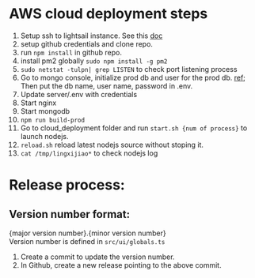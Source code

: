 # AWS cloud deployment steps  
1. Setup ssh to lightsail instance. See this [doc](https://lightsail.aws.amazon.com/ls/docs/en_us/articles/amazon-lightsail-ssh-using-terminal)
2. setup github credentials and clone repo.
3. run `npm install` in github repo. 
4. install pm2 globally `sudo npm install -g pm2`
5. `sudo netstat -tulpn| grep LISTEN` to check port listening process
6. Go to mongo console, initialize prod db and user for the prod db. [ref](https://docs.bitnami.com/aws/infrastructure/mongodb/configuration/create-database/); Then put the db name, user name, password in .env.
7. Update server/.env with credentials
8. Start nginx
9. Start mongodb
10. `npm run build-prod`
11. Go to cloud_deployment folder and run `start.sh {num of process}` to launch nodejs.
12. `reload.sh` reload latest nodejs source without stoping it. 
13. `cat /tmp/lingxijiao*` to check nodejs log

# Release process:
## Version number format:
{major version number}.{minor version number}  
Version number is defined in `src/ui/globals.ts`

1. Create a commit to update the version number.
2. In Github, create a new release pointing to the above commit. 
